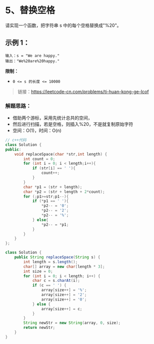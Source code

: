 # 5、替换空格
请实现一个函数，把字符串 s 中的每个空格替换成"%20"。

## 示例 1：
```
输入：s = "We are happy."
输出："We%20are%20happy."
```
**限制：**

- `0 <= s 的长度 <= 10000`


> 链接：https://leetcode-cn.com/problems/ti-huan-kong-ge-lcof

### 解题思路：
- 借助两个游标，采用先统计总共的空间，
- 然后进行扫描，若是空格，则插入%20，不是就复制原始字符
- 空间：O(1)，时间：O(n)

```cpp
// c++代码
class Solution {
public:
    void replaceSpace(char *str,int length) {
        int count = 0;
        for (int i = 0; i < length;i++){
            if (str[i] == ' '){
                count++;
            }
        }
        char *p1 = (str + length);
        char *p2 = (str + length + 2*count);
        for (;p1>=str;p1--){
            if (*p1 == ' '){
                *p2-- = '0';
                *p2-- = '2';
                *p2-- = '%';
            } else{
                *p2-- = *p1;
            }
        }
    }
};
```

```java
class Solution {
    public String replaceSpace(String s) {
        int length = s.length();
        char[] array = new char[length * 3];
        int size = 0;
        for (int i = 0; i < length; i++) {
            char c = s.charAt(i);
            if (c == ' ') {
                array[size++] = '%';
                array[size++] = '2';
                array[size++] = '0';
            } else {
                array[size++] = c;
            }
        }
        String newStr = new String(array, 0, size);
        return newStr;
    }
}
```